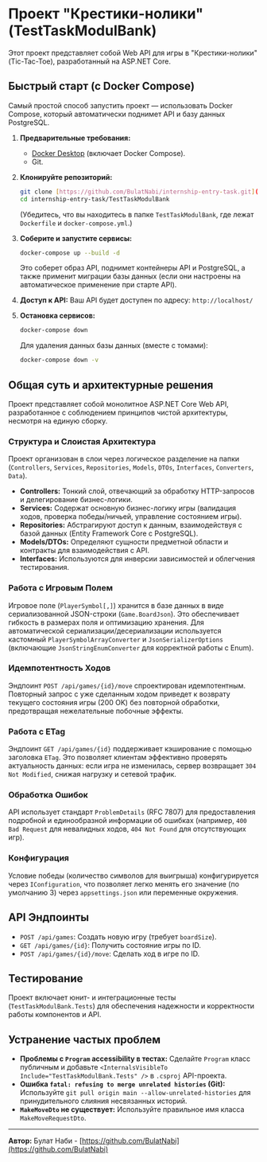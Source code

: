 # Проект "Крестики-нолики" (TestTaskModulBank)

Этот проект представляет собой Web API для игры в "Крестики-нолики" (Tic-Tac-Toe), разработанный на ASP.NET Core.

## Быстрый старт (с Docker Compose)

Самый простой способ запустить проект — использовать Docker Compose, который автоматически поднимет API и базу данных PostgreSQL.

1.  **Предварительные требования:**
    * [Docker Desktop](https://www.docker.com/products/docker-desktop/) (включает Docker Compose).
    * Git.

2.  **Клонируйте репозиторий:**
    ```bash
    git clone [https://github.com/BulatNabi/internship-entry-task.git](https://github.com/BulatNabi/internship-entry-task.git)
    cd internship-entry-task/TestTaskModulBank
    ```
    (Убедитесь, что вы находитесь в папке `TestTaskModulBank`, где лежат `Dockerfile` и `docker-compose.yml`.)

3.  **Соберите и запустите сервисы:**
    ```bash
    docker-compose up --build -d
    ```
    Это соберет образ API, поднимет контейнеры API и PostgreSQL, а также применит миграции базы данных (если они настроены на автоматическое применение при старте API).

4.  **Доступ к API:**
    Ваш API будет доступен по адресу: `http://localhost/`

5.  **Остановка сервисов:**
    ```bash
    docker-compose down
    ```
    Для удаления данных базы данных (вместе с томами):
    ```bash
    docker-compose down -v
    ```

## Общая суть и архитектурные решения

Проект представляет собой монолитное ASP.NET Core Web API, разработанное с соблюдением принципов чистой архитектуры, несмотря на единую сборку.

### Структура и Слоистая Архитектура
Проект организован в слои через логическое разделение на папки (`Controllers`, `Services`, `Repositories`, `Models`, `DTOs`, `Interfaces`, `Converters`, `Data`).
* **Controllers:** Тонкий слой, отвечающий за обработку HTTP-запросов и делегирование бизнес-логики.
* **Services:** Содержат основную бизнес-логику игры (валидация ходов, проверка победы/ничьей, управление состоянием игры).
* **Repositories:** Абстрагируют доступ к данным, взаимодействуя с базой данных (Entity Framework Core с PostgreSQL).
* **Models/DTOs:** Определяют сущности предметной области и контракты для взаимодействия с API.
* **Interfaces:** Используются для инверсии зависимостей и облегчения тестирования.

### Работа с Игровым Полем
Игровое поле (`PlayerSymbol[,]`) хранится в базе данных в виде сериализованной JSON-строки (`Game.BoardJson`). Это обеспечивает гибкость в размерах поля и оптимизацию хранения. Для автоматической сериализации/десериализации используется кастомный `PlayerSymbolArrayConverter` и `JsonSerializerOptions` (включающие `JsonStringEnumConverter` для корректной работы с Enum).

### Идемпотентность Ходов
Эндпоинт `POST /api/games/{id}/move` спроектирован идемпотентным. Повторный запрос с уже сделанным ходом приведет к возврату текущего состояния игры (200 OK) без повторной обработки, предотвращая нежелательные побочные эффекты.

### Работа с ETag
Эндпоинт `GET /api/games/{id}` поддерживает кэширование с помощью заголовка `ETag`. Это позволяет клиентам эффективно проверять актуальность данных: если игра не изменилась, сервер возвращает `304 Not Modified`, снижая нагрузку и сетевой трафик.

### Обработка Ошибок
API использует стандарт `ProblemDetails` (RFC 7807) для предоставления подробной и единообразной информации об ошибках (например, `400 Bad Request` для невалидных ходов, `404 Not Found` для отсутствующих игр).

### Конфигурация
Условие победы (количество символов для выигрыша) конфигурируется через `IConfiguration`, что позволяет легко менять его значение (по умолчанию 3) через `appsettings.json` или переменные окружения.

## API Эндпоинты

* `POST /api/games`: Создать новую игру (требует `boardSize`).
* `GET /api/games/{id}`: Получить состояние игры по ID.
* `POST /api/games/{id}/move`: Сделать ход в игре по ID.

## Тестирование

Проект включает юнит- и интеграционные тесты (`TestTaskModulBank.Tests`) для обеспечения надежности и корректности работы компонентов и API.

## Устранение частых проблем

* **Проблемы с `Program` accessibility в тестах:** Сделайте `Program` класс публичным и добавьте `<InternalsVisibleTo Include="TestTaskModulBank.Tests" />` в `.csproj` API-проекта.
* **Ошибка `fatal: refusing to merge unrelated histories` (Git):** Используйте `git pull origin main --allow-unrelated-histories` для принудительного слияния несвязанных историй.
* **`MakeMoveDto` не существует:** Используйте правильное имя класса `MakeMoveRequestDto`.

---

**Автор:** Булат Наби - [https://github.com/BulatNabi](https://github.com/BulatNabi)
